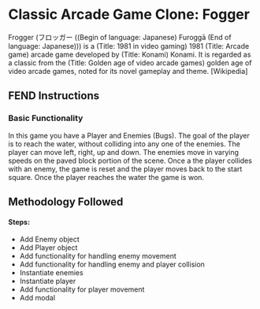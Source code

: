# Classic Arcade Game Clone: Fogger

Frogger (フロッガー ((Begin of language: Japanese) Furoggā (End of language: Japanese))) is a (Title: 1981 in video gaming) 1981 (Title: Arcade game) arcade game developed by (Title: Konami) Konami. It is regarded as a classic from the (Title: Golden age of video arcade games) golden age of video arcade games, noted for its novel gameplay and theme. [Wikipedia]

## FEND Instructions

### Basic Functionality

In this game you have a Player and Enemies (Bugs). The goal of the player is to reach the water, without colliding into any one of the enemies. The player can move left, right, up and down. The enemies move in varying speeds on the paved block portion of the scene. Once a the player collides with an enemy, the game is reset and the player moves back to the start square. Once the player reaches the water the game is won.

## Methodology Followed

#### Steps:
* Add Enemy object
* Add Player object
* Add functionality for handling enemy movement
* Add functionality for handling enemy and player collision
* Instantiate enemies
* Instantiate player
* Add functionality for player movement
* Add modal